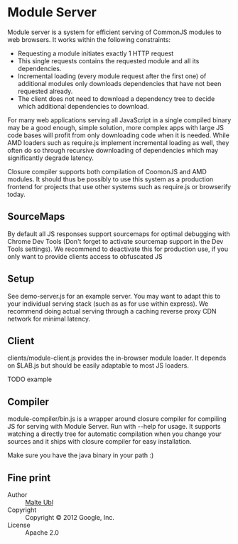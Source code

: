 Module Server
==============

Module server is a system for efficient serving of CommonJS modules to web browsers. It works within the following constraints:

- Requesting a module initiates exactly 1 HTTP request
- This single requests contains the requested module and all its dependencies.
- Incremental loading (every module request after the first one) of additional modules only downloads dependencies that have not been requested already.
- The client does not need to download a dependency tree to decide which additional dependencies to download.

For many web applications serving all JavaScript in a single compiled binary may be a good enough, simple solution, more complex apps with large JS code bases will profit from only downloading code when it is needed. While AMD loaders such as require.js implement incremental loading as well, they often do so through recursive downloading of dependencies which may significantly degrade latency.

Closure compiler supports both compilation of CoomonJS and AMD modules. It should thus be possibly to use this system as a production frontend for projects that use other systems such as require.js or browserify today.

## SourceMaps

By default all JS responses support sourcemaps for optimal debugging with Chrome Dev Tools (Don't forget to activate sourcemap support in the Dev Tools settings). We recommend to deactivate this for production use, if you only want to provide clients access to obfuscated JS

## Setup

See demo-server.js for an example server. You may want to adapt this to your individual serving stack (such as as for use within express). We recommend doing actual serving through a caching reverse proxy CDN network for minimal latency.

## Client

clients/module-client.js provides the in-browser module loader. It depends on $LAB.js but should be easily adaptable to most JS loaders.

TODO example

## Compiler

module-compiler/bin.js is a wrapper around closure compiler for compiling JS for serving with Module Server. Run with --help for usage. It supports watching a directly tree for automatic compilation when you change your sources and it ships with closure compiler for easy installation.

Make sure you have the java binary in your path :)

## Fine print

<dl>
  <dt>Author</dt><dd><a href="https://github.com/cramforce">Malte Ubl</a></dd>
  <dt>Copyright</dt><dd>Copyright © 2012 Google, Inc.</dd>
  <dt>License</dt><dd>Apache 2.0</dd>
</dl>